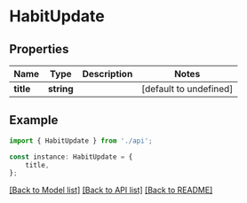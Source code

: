 # HabitUpdate


## Properties

Name | Type | Description | Notes
------------ | ------------- | ------------- | -------------
**title** | **string** |  | [default to undefined]

## Example

```typescript
import { HabitUpdate } from './api';

const instance: HabitUpdate = {
    title,
};
```

[[Back to Model list]](../README.md#documentation-for-models) [[Back to API list]](../README.md#documentation-for-api-endpoints) [[Back to README]](../README.md)

